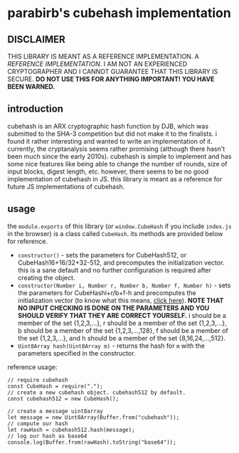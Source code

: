 # parabirb's cubehash implementation
## DISCLAIMER
THIS LIBRARY IS MEANT AS A REFERENCE IMPLEMENTATION. A *REFERENCE IMPLEMENTATION*. I AM NOT AN EXPERIENCED CRYPTOGRAPHER AND I CANNOT GUARANTEE THAT THIS LIBRARY IS SECURE. **DO NOT USE THIS FOR ANYTHING IMPORTANT! YOU HAVE BEEN WARNED.**

## introduction
cubehash is an ARX cryptographic hash function by DJB, which was submitted to the SHA-3 competition but did not make it to the finalists. i found it rather interesting and wanted to write an implementation of it. currently, the cryptanalysis seems rather promising (although there hasn't been much since the early 2010s). cubehash is simple to implement and has some nice features like being able to change the number of rounds, size of input blocks, digest length, etc. however, there seems to be no good implementation of cubehash in JS. this library is meant as a reference for future JS implementations of cubehash.

## usage
the `module.exports` of this library (or `window.CubeHash` if you include `index.js` in the browser) is a class called `CubeHash`. its methods are provided below for reference.

* `constructor()` - sets the parameters for CubeHash512, or CubeHash16+16/32+32-512, and precomputes the initialization vector. this is a sane default and no further configuration is required after creating the object.
* `constructor(Number i, Number r, Number b, Number f, Number h)` - sets the parameters for CubeHashi+r/b+f-h and precomputes the initialization vector (to know what this means, [click here](https://cubehash.cr.yp.to/index.html)). **NOTE THAT NO INPUT CHECKING IS DONE ON THE PARAMETERS AND YOU SHOULD VERIFY THAT THEY ARE CORRECT YOURSELF.** i should be a member of the set {1,2,3,...}, r should be a member of the set {1,2,3,...}, b should be a member of the set {1,2,3,...,128}, f should be a member of the set {1,2,3,...}, and h should be a member of the set {8,16,24,...,512}.
* `Uint8Array hash(Uint8Array m)` - returns the hash for `m` with the parameters specified in the constructor.

reference usage:
```JS
// require cubehash
const CubeHash = require(".");
// create a new cubehash object. cubehash512 by default.
const cubehash512 = new CubeHash();

// create a message uint8array
let message = new Uint8Array(Buffer.from("cubehash"));
// compute our hash
let rawHash = cubehash512.hash(message);
// log our hash as base64
console.log(Buffer.from(rawHash).toString("base64"));
```